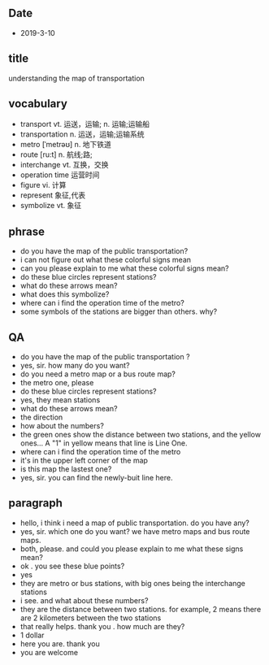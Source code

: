 ## Date

* 2019-3-10

## title
understanding the map of transportation

## vocabulary
* transport vt. 运送，运输; n. 运输;运输船
* transportation n. 运送，运输;运输系统
* metro [ˈmetrəʊ] n. 地下铁道
* route [ru:t] n. 航线;路;
* interchange vt. 互换，交换
* operation time 运营时间
* figure vi. 计算
* represent 象征,代表
* symbolize vt. 象征

## phrase
* do you have the map of the public transportation?
* i can not figure out what these colorful signs mean
* can you please explain to me what these colorful signs mean?
* do these blue circles represent stations?
* what do these arrows mean?
* what does this symbolize?
* where can i find the operation time of the metro?
* some symbols of the stations are bigger than others. why?

## QA
* do you have the map of the public transportation ?
* yes, sir. how many do you want?
* do you need a metro map or a bus route map?
* the metro one, please
* do these blue circles represent stations?
* yes, they mean stations
* what do these arrows mean?
* the direction
* how about the numbers?
* the green ones show the distance between two stations, and the yellow ones... A "1" in yellow means that line is Line One.
* where can i find the operation time of the metro
* it's in the upper left corner of the map
* is this map the lastest one?
* yes, sir. you can find the newly-buit line here.

## paragraph
*  hello, i think i need a map of public transportation. do you have any?
* yes, sir. which one do you want? we have metro maps and bus route maps.
* both, please. and could you please explain to me what these signs mean?
* ok . you see these blue points?
* yes
* they are metro or bus stations, with big ones being the interchange stations
* i see. and what about these numbers?
* they are the distance between two stations. for example, 2 means there are 2 kilometers between the two stations
* that really helps. thank you . how much are they?
* 1 dollar
* here you are. thank you
* you are welcome
